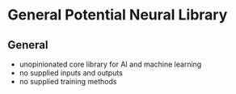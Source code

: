 # General Potential Neural Library

## General

- unopinionated core library for AI and machine learning
- no supplied inputs and outputs
- no supplied training methods
